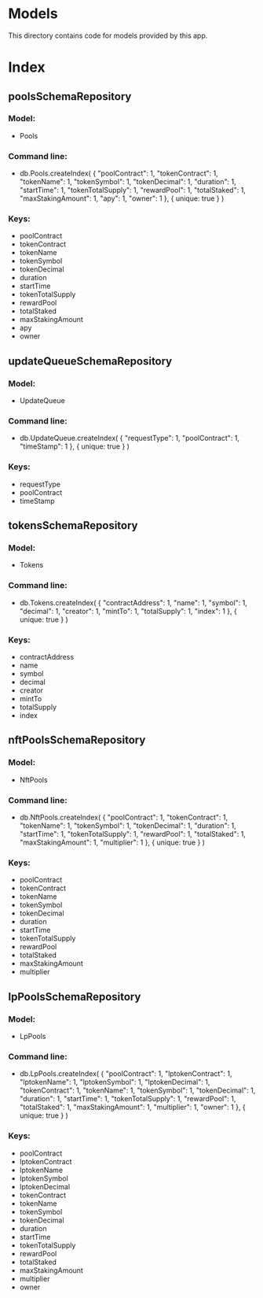 # Models

This directory contains code for models provided by this app.

# Index
## poolsSchemaRepository
### Model:
- Pools
### Command line:
- db.Pools.createIndex( { "poolContract": 1, "tokenContract": 1, "tokenName": 1, "tokenSymbol": 1, "tokenDecimal": 1, "duration": 1, "startTime": 1, "tokenTotalSupply": 1, "rewardPool": 1, "totalStaked": 1, "maxStakingAmount": 1, "apy": 1, "owner": 1  }, { unique: true } )
### Keys:
- poolContract
- tokenContract
- tokenName
- tokenSymbol
- tokenDecimal
- duration
- startTime
- tokenTotalSupply
- rewardPool
- totalStaked
- maxStakingAmount
- apy
- owner

## updateQueueSchemaRepository
### Model:
- UpdateQueue
### Command line:
- db.UpdateQueue.createIndex( { "requestType": 1, "poolContract": 1, "timeStamp": 1 }, { unique: true } )
### Keys:
- requestType
- poolContract
- timeStamp

## tokensSchemaRepository
### Model:
- Tokens
### Command line:
- db.Tokens.createIndex( { "contractAddress": 1, "name": 1, "symbol": 1, "decimal": 1, "creator": 1, "mintTo": 1, "totalSupply": 1, "index": 1 }, { unique: true } )
### Keys:
- contractAddress
- name
- symbol
- decimal
- creator
- mintTo
- totalSupply
- index

## nftPoolsSchemaRepository
### Model:
- NftPools
### Command line:
- db.NftPools.createIndex( { "poolContract": 1, "tokenContract": 1, "tokenName": 1, "tokenSymbol": 1, "tokenDecimal": 1, "duration": 1, "startTime": 1, "tokenTotalSupply": 1, "rewardPool": 1, "totalStaked": 1, "maxStakingAmount": 1, "multiplier": 1 }, { unique: true } )
### Keys:
- poolContract
- tokenContract
- tokenName
- tokenSymbol
- tokenDecimal
- duration
- startTime
- tokenTotalSupply
- rewardPool
- totalStaked
- maxStakingAmount
- multiplier

## lpPoolsSchemaRepository
### Model:
- LpPools
### Command line:
- db.LpPools.createIndex( { "poolContract": 1, "lptokenContract": 1, "lptokenName": 1, "lptokenSymbol": 1, "lptokenDecimal": 1, "tokenContract": 1, "tokenName": 1, "tokenSymbol": 1, "tokenDecimal": 1, "duration": 1, "startTime": 1, "tokenTotalSupply": 1, "rewardPool": 1, "totalStaked": 1, "maxStakingAmount": 1, "multiplier": 1, "owner": 1 }, { unique: true } )
### Keys:
- poolContract
- lptokenContract
- lptokenName
- lptokenSymbol
- lptokenDecimal
- tokenContract
- tokenName
- tokenSymbol
- tokenDecimal
- duration
- startTime
- tokenTotalSupply
- rewardPool
- totalStaked
- maxStakingAmount
- multiplier
- owner
